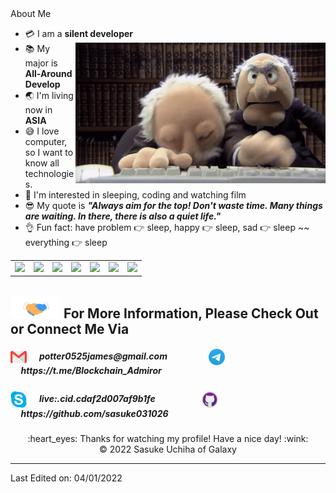 <div align="center">
  
</div

## About Me

- :credit_card: I am a **silent developer** <img src="https://github.com/Sasuke031026/Sasuke031026/blob/main/Cdt.gif" width="400" align="right" />
- :books: My major is **All-Around Develop**
- :earth_asia: I'm living now in **ASIA**
- :sweat_smile: I love computer, so I want to know all technologies.
- :monocle_face: I'm interested in sleeping, coding and watching film
- :sunglasses: My quote is ***"Always aim for the top! Don't waste time. Many things are waiting. In there, there is also a quiet life."*** 
- :ok_hand: Fun fact: have problem :point_right: sleep, happy :point_right: sleep, sad :point_right: sleep ~~ everything :point_right: sleep

<table>
  <tr>
  	<td><img src="https://cdn.iconscout.com/icon/free/png-128/nodejs-2-226035.png" width="200"></td>
  	<td><img src="https://cdn.iconscout.com/icon/free/png-128/react-3-1175109.png" width="200"></td>
    <td><img src="https://smartcontractprogrammer.com/static/media/logo.cae6ce4a.svg" width="200"></td>
    <td><img src="https://cdn.iconscout.com/icon/free/png-128/typescript-1-1175078.png" width="200"></td>
    <td><img src="https://cdn.iconscout.com/icon/free/png-256/unity-2749374-2284764.png" width="200"></td>
    <td><img src="https://cdn.iconscout.com/icon/free/png-128/python-20-1175115.png" width="200"></td>
    <td><img src="https://cdn.iconscout.com/icon/free/png-256/flutter-3521432-2944876.png" width="200"></td>
  </tr>
</table>

## <img src='https://github.com/sasuke031026/sasuke031026/blob/main/shake.gif' width="80px" /> For More Information, Please Check Out or Connect Me Via

<div>
	<h5>
		<img align="center" alt="Silence | Gmail" width="26px" src="https://github.com/sasuke031026/sasuke031026/blob/main/Gmail.svg" />
	  		&nbsp;&nbsp;&nbsp;&nbsp;&nbsp;potter0525james@gmail.com
	  		&nbsp;&nbsp;&nbsp;&nbsp;&nbsp;&nbsp;&nbsp;&nbsp;&nbsp;&nbsp;&nbsp;&nbsp;&nbsp;&nbsp;&nbsp;&nbsp;&nbsp;&nbsp;
		<img align="center" alt="Silence | Telegram" width="26px" src="https://github.com/sasuke031026/sasuke031026/blob/main/Telegram.png" />
			&nbsp;&nbsp;&nbsp;&nbsp;&nbsp;https://t.me/Blockchain_Admiror
	</h5>
	<h5>
		<img align="center" alt="Silence | Skype" width="26px" src="https://github.com/sasuke031026/sasuke031026/blob/main/Skype.png" />
			&nbsp;&nbsp;&nbsp;&nbsp;&nbsp;live:.cid.cdaf2d007af9b1fe
			&nbsp;&nbsp;&nbsp;&nbsp;&nbsp;&nbsp;&nbsp;&nbsp;&nbsp;&nbsp;&nbsp;&nbsp;&nbsp;&nbsp;&nbsp;&nbsp;&nbsp;&nbsp;&nbsp;&nbsp;
		<img align="center" alt="Silence | GitHub" width="28px" src="https://github.com/sasuke031026/sasuke031026/blob/main/Githbu.png" />
			&nbsp;&nbsp;&nbsp;&nbsp;&nbsp;https://github.com/sasuke031026
	</h5>
<div>

<div align="center">
  :heart_eyes: Thanks for watching my profile! Have a nice day! :wink: <br/>
  &copy; 2022 Sasuke Uchiha of Galaxy
</div>

------

Last Edited on: 04/01/2022
